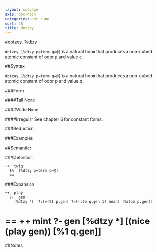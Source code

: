 ```yaml
---
layout: subpage
axis: doc-hoon
categories: dot rune
sort: 48
title: dotzey
---
```




#[dotzey, %dtzy](#dttr)

`dotzey`, `[%dtzy p=term q=@]` is a natural hoon that produces a non-cubed atomic constant of odor `p` and value `q`.

##Syntax

`dotzay`, `[%dtzy p=term q=@]` is a natural hoon that produces a non-cubed atomic constant of odor p and value q.

###Form

####Tall
None

####Wide
None

####Irregular
See chapter 6 for constant forms.

###Reduction

###Examples

##Semantics

###Definition

    ++  twig  
      $%  [%dtzy p=term q=@]
      ==

###Expansion

    ++  play
      ?-  gen
        [%dtzy *]  ?:(=(%f p.gen) ?>((lte q.gen 1) bean) [%atom p.gen])
  ==
++  mint
  ?-  gen
    [%dtzy *]  [(nice (play gen)) [%1 q.gen]]
  ==

##Notes
